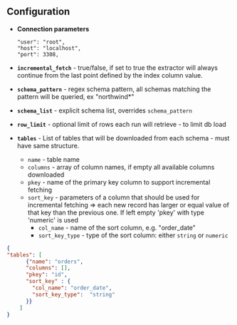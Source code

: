 ## Configuration
    
- **Connection parameters**

    ```"#password": "mypass",
    "user": "root",
    "host": "localhost",
    "port": 3308,
  ```
- **`incremental_fetch`** - true/false, if set to true the extractor will always continue from the last point defined 
by the index column value.
- **`schema_pattern`** - regex schema pattern, all schemas matching the pattern will be queried, ex "northwind*"
- **`schema_list`** - explicit schema list, overrides `schema_pattern`
- **`row_limit`** - optional limit of rows each run will retrieve - to limit db load
- **`tables`** - List of tables that will be downloaded from each schema - must have same structure.
    - `name` - table name
    - `columns` - array of column names, if empty all available columns downloaded
    - `pkey` - name of the primary key column to support incremental fetching
    - `sort_key` - parameters of a column that should be used for incremental fetching => each new record has larger or equal value 
     of that key than the previous one. If left empty 'pkey' with type 'numeric' is used
        - `col_name` - name of the sort column, e.g. "order_date"
        - `sort_key_type` - type of the sort column: either `string` or `numeric`
    
```json
{
"tables": [
      {"name": "orders",
      "columns": [],
      "pkey": "id",
      "sort_key" : {
        "col_name": "order_date",
        "sort_key_type":  "string"
      }}
    ]
}
  ```